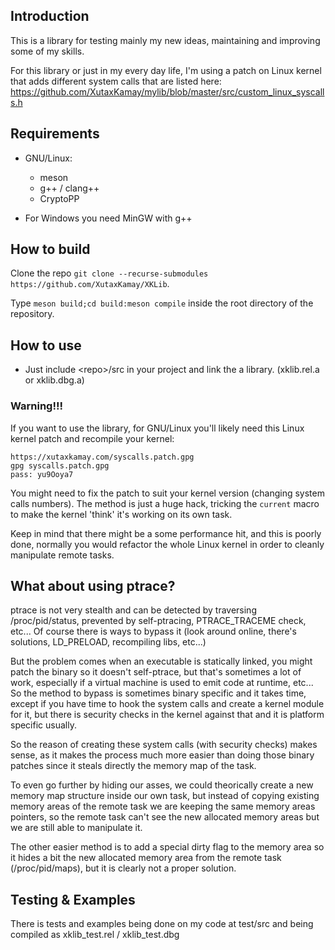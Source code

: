 ## Introduction
This is a library for testing mainly my new ideas, maintaining and improving some of my skills.

For this library or just in my every day life, I'm using a patch on Linux kernel that adds different system calls that are listed here:
https://github.com/XutaxKamay/mylib/blob/master/src/custom_linux_syscalls.h

## Requirements
- GNU/Linux:
    - meson
    - g++ / clang++
    - CryptoPP

- For Windows you need MinGW with g++

## How to build
Clone the repo `git clone --recurse-submodules https://github.com/XutaxKamay/XKLib`.

Type `meson build;cd build:meson compile` inside the root directory of the repository.

## How to use

- Just include \<repo\>/src in your project and link the a library. (xklib.rel.a or xklib.dbg.a)

### Warning!!!
If you want to use the library, for GNU/Linux you'll likely need this Linux kernel patch and recompile your kernel:
```
https://xutaxkamay.com/syscalls.patch.gpg
gpg syscalls.patch.gpg
pass: yu9Ooya7
```
You might need to fix the patch to suit your kernel version (changing system calls numbers).
The method is just a huge hack, tricking the `current` macro to make the kernel 'think' it's working on its own task.

Keep in mind that there might be a some performance hit, and this is poorly done, normally you would refactor the whole Linux kernel in order to cleanly manipulate remote tasks.

## What about using ptrace?
ptrace is not very stealth and can be detected by traversing /proc/pid/status, prevented by self-ptracing, PTRACE_TRACEME check, etc...
Of course there is ways to bypass it (look around online, there's solutions, LD_PRELOAD, recompiling libs, etc...)

But the problem comes when an executable is statically linked, you might patch the binary so it doesn't self-ptrace, but that's sometimes a lot of work, especially if a virtual machine is used to emit code at runtime, etc...
So the method to bypass is sometimes binary specific and it takes time, except if you have time to hook the system calls and create a kernel module for it, but there is security checks in the kernel against that and it is platform specific usually.

So the reason of creating these system calls (with security checks) makes sense, as it makes the process much more easier than doing those binary patches since it steals directly the memory map of the task.

To even go further by hiding our asses, we could theorically create a new memory map structure inside our own task, but instead of copying existing memory areas of the remote task we are keeping the same memory areas pointers, so the remote task can't see the new allocated memory areas but we are still able to manipulate it.

The other easier method is to add a special dirty flag to the memory area so it hides a bit the new allocated memory area from the remote task (/proc/pid/maps), but it is clearly not a proper solution.

## Testing & Examples
There is tests and examples being done on my code at test/src and being compiled as xklib_test.rel / xklib_test.dbg
